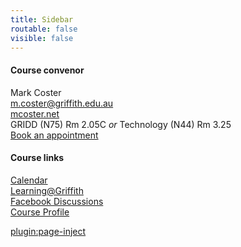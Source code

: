 ```yaml
---
title: Sidebar
routable: false
visible: false
---
```


#### Course convenor
Mark Coster  
<m.coster@griffith.edu.au>  
[mcoster.net](https://mcoster.net)  
GRIDD (N75) Rm 2.05C _or_
Technology (N44) Rm 3.25  
[Book an appointment](https://calendly.com/mcoster/15min)


#### Course links
[Calendar](https://www2.griffith.edu.au/__data/assets/pdf_file/0024/118563/2018-Academic-Calendar.pdf)  
[Learning@Griffith](https://bblearn.griffith.edu.au/webapps/blackboard/execute/launcher?type=Course&id=_64774_1&url=)  
[Facebook Discussions](https://www.facebook.com/groups/1765453366820805/)  
[Course Profile](https://courseprofile.secure.griffith.edu.au/student_section_loader.php?section=1&profileId=99275)

[plugin:page-inject](/twitter-feed)
